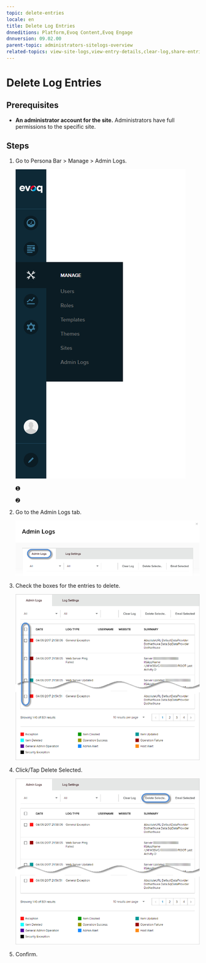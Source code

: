 ```yaml
---
topic: delete-entries
locale: en
title: Delete Log Entries
dnneditions: Platform,Evoq Content,Evoq Engage
dnnversion: 09.02.00
parent-topic: administrators-sitelogs-overview
related-topics: view-site-logs,view-entry-details,clear-log,share-entries,add-event-type,edit-logged-event-type,delete-logged-event-type,toggle-logging-for-event-type,configure-notices
---
```


# Delete Log Entries

## Prerequisites

*   **An administrator account for the site.** Administrators have full permissions to the specific site.

## Steps

1.  Go to Persona Bar \> Manage \> Admin Logs.
    
    ![Persona Bar > Manage > Admin Logs](img/scr-pbar-host-Manage-E91.png)
    
    ➊
    
    ➋
    
2.  Go to the Admin Logs tab.
    
    ![Admin Logs](img/scr-pbtabs-host-Manage-AdminLogs-AdminLogs-E90.png)
    
3.  Check the boxes for the entries to delete.
    
      
    
    ![](img/scr-AdminLogs-adminlogslist-checkboxes-E90.png)
    
      
    
4.  Click/Tap Delete Selected.
    
      
    
    ![](img/scr-AdminLogs-adminlogslist-delete-selected-buttons-E90.png)
    
      
    
5.  Confirm.